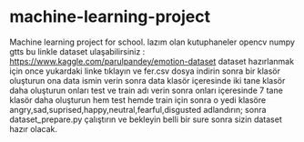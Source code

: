# machine-learning-project
Machine learning project for school.
lazım olan kutuphaneler
opencv 
numpy
gtts
bu linkle dataset ulaşabilirsiniz :  https://www.kaggle.com/parulpandey/emotion-dataset
dataset hazırlanmak için once yukardaki linke tıklayın ve fer.csv dosya indirin sonra bir klasör oluşturun ona data ismin verin
sonra data klasör içeresinde iki tane klasör daha oluşturun onları test ve train adı verin sonra onları içeresinde 7 tane
klasör daha oluşturun hem test hemde train için sonra o yedi klasöre angry,sad,suprised,happy,neutral,fearful,disgusted adlandırın;
sonra dataset_prepare.py çalıştırın ve bekleyin belli bir sure sonra sizin dataset hazır olacak.
